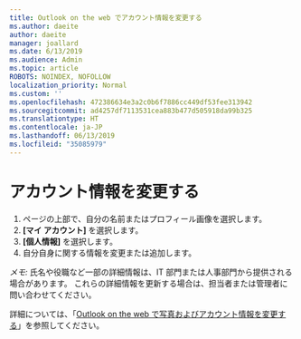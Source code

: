 ```yaml
---
title: Outlook on the web でアカウント情報を変更する
ms.author: daeite
author: daeite
manager: joallard
ms.date: 6/13/2019
ms.audience: Admin
ms.topic: article
ROBOTS: NOINDEX, NOFOLLOW
localization_priority: Normal
ms.custom: ''
ms.openlocfilehash: 472386634e3a2c0b6f7886cc449df53fee313942
ms.sourcegitcommit: ad4257df7113531cea883b477d505918da99b325
ms.translationtype: HT
ms.contentlocale: ja-JP
ms.lasthandoff: 06/13/2019
ms.locfileid: "35085979"
---
```

# <a name="change-your-account-information"></a>アカウント情報を変更する

1. ページの上部で、自分の名前またはプロフィール画像を選択します。
1. **[マイ アカウント]** を選択します。
1. **[個人情報]** を選択します。
1. 自分自身に関する情報を変更または追加します。

*メモ:* 氏名や役職など一部の詳細情報は、IT 部門または人事部門から提供される場合があります。 これらの詳細情報を更新する場合は、担当者または管理者に問い合わせてください。

詳細については、「[Outlook on the web で写真およびアカウント情報を変更する](https://support.office.com/article/b2dbb289-851d-4bed-93c3-3e136f5659ec)」を参照してください。